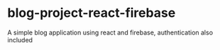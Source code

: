 # blog-project-react-firebase
A simple blog application using react and firebase, authentication also included
